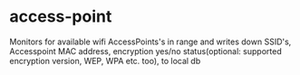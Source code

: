 # access-point
Monitors for available wifi AccessPoints's in range and writes down SSID's, Accesspoint MAC address, encryption yes/no status(optional: supported encryption version, WEP, WPA etc. too), to local db
